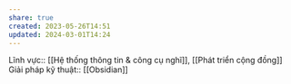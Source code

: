 ```yaml
---
share: true
created: 2023-05-26T14:51
updated: 2024-03-01T14:24
---
```

Lĩnh vực:: [[Hệ thống thông tin & công cụ nghĩ]], [[Phát triển cộng đồng]]
Giải pháp kỹ thuật:: [[Obsidian]]